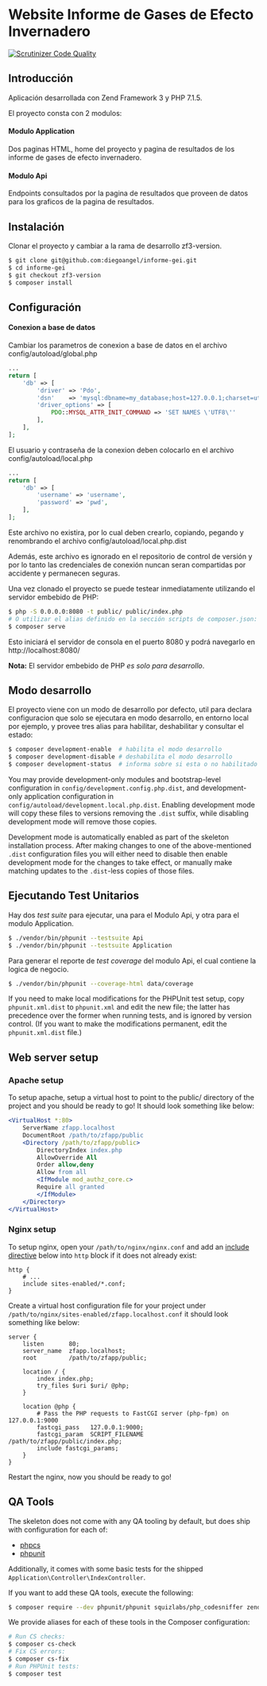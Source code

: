# Website Informe de Gases de Efecto Invernadero

[![Scrutinizer Code Quality](https://scrutinizer-ci.com/g/diegoangel/informe-gei/badges/quality-score.png?b=zf3-version)](https://scrutinizer-ci.com/g/diegoangel/informe-gei/?branch=zf3-version)

## Introducción

Aplicación desarrollada con Zend Framework 3 y PHP 7.1.5.

El proyecto consta con 2 modulos:

#### Modulo Application

Dos paginas HTML, home del proyecto y pagina de resultados de los informe de gases de efecto invernadero.

#### Modulo Api

Endpoints consultados por la pagina de resultados que proveen de datos para los graficos de la pagina de resultados.

## Instalación

Clonar el proyecto y cambiar a la rama de desarrollo zf3-version.

```bash
$ git clone git@github.com:diegoangel/informe-gei.git
$ cd informe-gei
$ git checkout zf3-version
$ composer install
```

## Configuración

#### Conexion a base de datos

Cambiar los parametros de conexion a base de datos en  el archivo config/autoload/global.php

```php
...
return [
    'db' => [
        'driver' => 'Pdo',
        'dsn'    => 'mysql:dbname=my_database;host=127.0.0.1;charset=utf8',
        'driver_options' => [
            PDO::MYSQL_ATTR_INIT_COMMAND => 'SET NAMES \'UTF8\''
        ],
    ],
];
```

El usuario y contraseña de la conexion deben colocarlo en el archivo config/autoload/local.php

```php
...
return [
    'db' => [
        'username' => 'username',
        'password' => 'pwd',
    ],
];
```

Este archivo no existira, por lo cual deben crearlo, copiando, pegando y renombrando el archivo config/autoload/local.php.dist

Además, este archivo es ignorado en el repositorio de control de versión y por lo tanto las credenciales de conexión nuncan seran compartidas por accidente y permanecen seguras.

Una vez clonado el proyecto se puede testear inmediatamente utilizando el servidor embebido de PHP:

```bash
$ php -S 0.0.0.0:8080 -t public/ public/index.php
# O utilizar el alias definido en la sección scripts de composer.json:
$ composer serve
```

Esto iniciará el servidor de consola en el puerto 8080 y podrá navegarlo en http://localhost:8080/

**Nota:** El servidor embebido de PHP *es solo para desarrollo*.

## Modo desarrollo

El proyecto viene con un modo de desarrollo por defecto, util para declara configuracion que solo se ejecutara en modo desarrollo, en entorno local por ejemplo, y provee tres alias para habilitar, deshabilitar y consultar el estado:

```bash
$ composer development-enable  # habilita el modo desarrollo
$ composer development-disable # deshabilita el modo desarrollo
$ composer development-status  # informa sobre si esta o no habilitado el modo desarrollo
```

You may provide development-only modules and bootstrap-level configuration in
`config/development.config.php.dist`, and development-only application
configuration in `config/autoload/development.local.php.dist`. Enabling
development mode will copy these files to versions removing the `.dist` suffix,
while disabling development mode will remove those copies.

Development mode is automatically enabled as part of the skeleton installation process. 
After making changes to one of the above-mentioned `.dist` configuration files you will
either need to disable then enable development mode for the changes to take effect,
or manually make matching updates to the `.dist`-less copies of those files.

## Ejecutando Test Unitarios

Hay dos *test suite* para ejecutar, una para el Modulo Api, y otra para el modulo Application.

```bash
$ ./vendor/bin/phpunit --testsuite Api
$ ./vendor/bin/phpunit --testsuite Application
```

Para generar el reporte de *test coverage* del modulo Api, el cual contiene la logica de negocio.

```bash
$ ./vendor/bin/phpunit --coverage-html data/coverage 
```

If you need to make local modifications for the PHPUnit test setup, copy
`phpunit.xml.dist` to `phpunit.xml` and edit the new file; the latter has
precedence over the former when running tests, and is ignored by version
control. (If you want to make the modifications permanent, edit the
`phpunit.xml.dist` file.)

## Web server setup

### Apache setup

To setup apache, setup a virtual host to point to the public/ directory of the
project and you should be ready to go! It should look something like below:

```apache
<VirtualHost *:80>
    ServerName zfapp.localhost
    DocumentRoot /path/to/zfapp/public
    <Directory /path/to/zfapp/public>
        DirectoryIndex index.php
        AllowOverride All
        Order allow,deny
        Allow from all
        <IfModule mod_authz_core.c>
        Require all granted
        </IfModule>
    </Directory>
</VirtualHost>
```

### Nginx setup

To setup nginx, open your `/path/to/nginx/nginx.conf` and add an
[include directive](http://nginx.org/en/docs/ngx_core_module.html#include) below
into `http` block if it does not already exist:

```nginx
http {
    # ...
    include sites-enabled/*.conf;
}
```


Create a virtual host configuration file for your project under `/path/to/nginx/sites-enabled/zfapp.localhost.conf`
it should look something like below:

```nginx
server {
    listen       80;
    server_name  zfapp.localhost;
    root         /path/to/zfapp/public;

    location / {
        index index.php;
        try_files $uri $uri/ @php;
    }

    location @php {
        # Pass the PHP requests to FastCGI server (php-fpm) on 127.0.0.1:9000
        fastcgi_pass   127.0.0.1:9000;
        fastcgi_param  SCRIPT_FILENAME /path/to/zfapp/public/index.php;
        include fastcgi_params;
    }
}
```

Restart the nginx, now you should be ready to go!

## QA Tools

The skeleton does not come with any QA tooling by default, but does ship with
configuration for each of:

- [phpcs](https://github.com/squizlabs/php_codesniffer)
- [phpunit](https://phpunit.de)

Additionally, it comes with some basic tests for the shipped
`Application\Controller\IndexController`.

If you want to add these QA tools, execute the following:

```bash
$ composer require --dev phpunit/phpunit squizlabs/php_codesniffer zendframework/zend-test
```

We provide aliases for each of these tools in the Composer configuration:

```bash
# Run CS checks:
$ composer cs-check
# Fix CS errors:
$ composer cs-fix
# Run PHPUnit tests:
$ composer test
```
